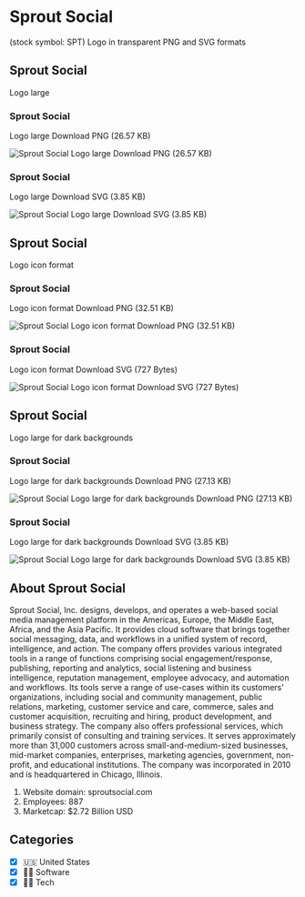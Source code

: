 # Sprout Social
 (stock symbol: SPT) Logo in transparent PNG and SVG formats

## Sprout Social
 Logo large

### Sprout Social
 Logo large Download PNG (26.57 KB)

![Sprout Social
 Logo large Download PNG (26.57 KB)](/img/orig/SPT_BIG-eaa7ef64.png)

### Sprout Social
 Logo large Download SVG (3.85 KB)

![Sprout Social
 Logo large Download SVG (3.85 KB)](/img/orig/SPT_BIG-64b576e5.svg)

## Sprout Social
 Logo icon format

### Sprout Social
 Logo icon format Download PNG (32.51 KB)

![Sprout Social
 Logo icon format Download PNG (32.51 KB)](/img/orig/SPT-036a2606.png)

### Sprout Social
 Logo icon format Download SVG (727 Bytes)

![Sprout Social
 Logo icon format Download SVG (727 Bytes)](/img/orig/SPT-250d0ab6.svg)

## Sprout Social
 Logo large for dark backgrounds

### Sprout Social
 Logo large for dark backgrounds Download PNG (27.13 KB)

![Sprout Social
 Logo large for dark backgrounds Download PNG (27.13 KB)](/img/orig/SPT_BIG.D-9bdf8f19.png)

### Sprout Social
 Logo large for dark backgrounds Download SVG (3.85 KB)

![Sprout Social
 Logo large for dark backgrounds Download SVG (3.85 KB)](/img/orig/SPT_BIG.D-5b7921e0.svg)

## About Sprout Social


Sprout Social, Inc. designs, develops, and operates a web-based social media management platform in the Americas, Europe, the Middle East, Africa, and the Asia Pacific. It provides cloud software that brings together social messaging, data, and workflows in a unified system of record, intelligence, and action. The company offers provides various integrated tools in a range of functions comprising social engagement/response, publishing, reporting and analytics, social listening and business intelligence, reputation management, employee advocacy, and automation and workflows. Its tools serve a range of use-cases within its customers' organizations, including social and community management, public relations, marketing, customer service and care, commerce, sales and customer acquisition, recruiting and hiring, product development, and business strategy. The company also offers professional services, which primarily consist of consulting and training services. It serves approximately more than 31,000 customers across small-and-medium-sized businesses, mid-market companies, enterprises, marketing agencies, government, non-profit, and educational institutions. The company was incorporated in 2010 and is headquartered in Chicago, Illinois.

1. Website domain: sproutsocial.com
2. Employees: 887
3. Marketcap: $2.72 Billion USD


## Categories
- [x] 🇺🇸 United States
- [x] 👨‍💻 Software
- [x] 👩‍💻 Tech
